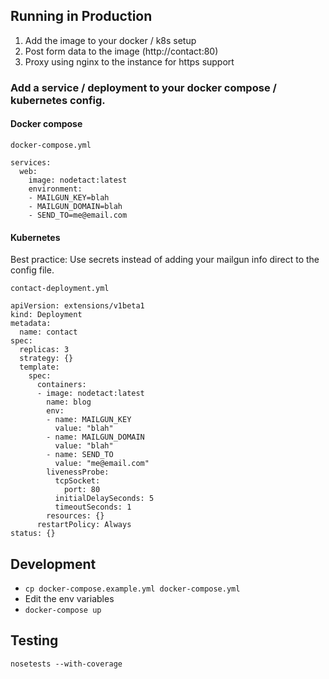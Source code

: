 ## Running in Production

1. Add the image to your docker / k8s setup
2. Post form data to the image (http://contact:80)
3. Proxy using nginx to the instance for https support

### Add a service / deployment to your docker compose / kubernetes config.

#### Docker compose

`docker-compose.yml`
```
services:
  web:
    image: nodetact:latest
    environment:
    - MAILGUN_KEY=blah
    - MAILGUN_DOMAIN=blah
    - SEND_TO=me@email.com

```

#### Kubernetes

Best practice: Use secrets instead of adding your mailgun info direct to the config file.

`contact-deployment.yml`

```
apiVersion: extensions/v1beta1
kind: Deployment
metadata:
  name: contact
spec:
  replicas: 3
  strategy: {}
  template:
    spec:
      containers:
      - image: nodetact:latest
        name: blog
        env:
        - name: MAILGUN_KEY
          value: "blah"
        - name: MAILGUN_DOMAIN
          value: "blah"
        - name: SEND_TO
          value: "me@email.com"
        livenessProbe:
          tcpSocket:
            port: 80
          initialDelaySeconds: 5
          timeoutSeconds: 1
        resources: {}
      restartPolicy: Always
status: {}
```

## Development

- `cp docker-compose.example.yml docker-compose.yml`
- Edit the env variables
- `docker-compose up`


## Testing

`nosetests --with-coverage`